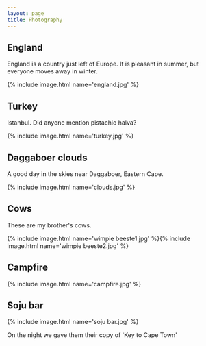 ```yaml
---
layout: page
title: Photography
---
```


## England

England is a country just left of Europe. It is pleasant in summer, but everyone moves away in winter.

{% include image.html name='england.jpg' %}


## Turkey

Istanbul. Did anyone mention pistachio halva?

{% include image.html name='turkey.jpg' %}


## Daggaboer clouds

A good day in the skies near Daggaboer, Eastern Cape.

{% include image.html name='clouds.jpg' %}

## Cows

These are my brother's cows.

{% include image.html name='wimpie beeste1.jpg' %}{% include image.html name='wimpie beeste2.jpg' %}


## Campfire

{% include image.html name='campfire.jpg' %}


## Soju bar

{% include image.html name='soju bar.jpg' %}

On the night we gave them their copy of 'Key to Cape Town'
